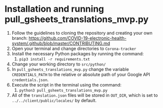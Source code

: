 # Installation and running pull\_gsheets\_translations\_mvp.py

1. Follow the guidelines to cloning the repository and creating your own branch:
https://github.com/COVID-19-electronic-health-system/.github/blob/master/CONTRIBUTING.md
2. Open your terminal and change directories to `Corona-tracker`
3. Install the necessary Python packages by running the command:
   1. `pip3 install -r requirements.txt`
4. Change your working directory to `src/python/`
5. In `pull_gsheets_translations_mvp.py` change the variable `CREDENTIALS_PATH` to the relative or absolute path of your Google API `credentials.json`.
5. Execute the script in the terminal using the command:
   1. `python3 pull_gsheets_translations_mvp.py`
6. All of the `translation.json` files will be stored in `OUT_DIR`, which is set to `../../client/public/locales/` by default.
   